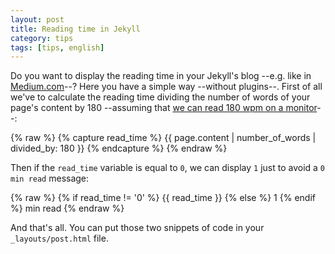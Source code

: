 ```yaml
---
layout: post
title: Reading time in Jekyll
category: tips
tags: [tips, english]
---
```


Do you want to display the reading time in your Jekyll's blog
--e.g. like in [Medium.com](http://medium.com)--? Here you have a simple way --without
plugins--. First of all we've to calculate the reading time dividing
the number of words of your page's content by 180 --assuming that
[we can read 180 wpm on a monitor](http://en.wikipedia.org/wiki/Words_per_minute#Reading_and_comprehension)--:

{% raw %}
    {% capture read_time %}
      {{ page.content | number_of_words | divided_by: 180 }}
    {% endcapture %}
{% endraw %}

Then if the `read_time` variable is equal to `0`, we can display `1`
just to avoid a `0 min read` message:

{% raw %}
    {% if read_time != '0' %}
      {{ read_time }}
    {% else %}
      1
    {% endif %} min read
{% endraw %}

And that's all. You can put those two snippets of code in your
`_layouts/post.html` file.
